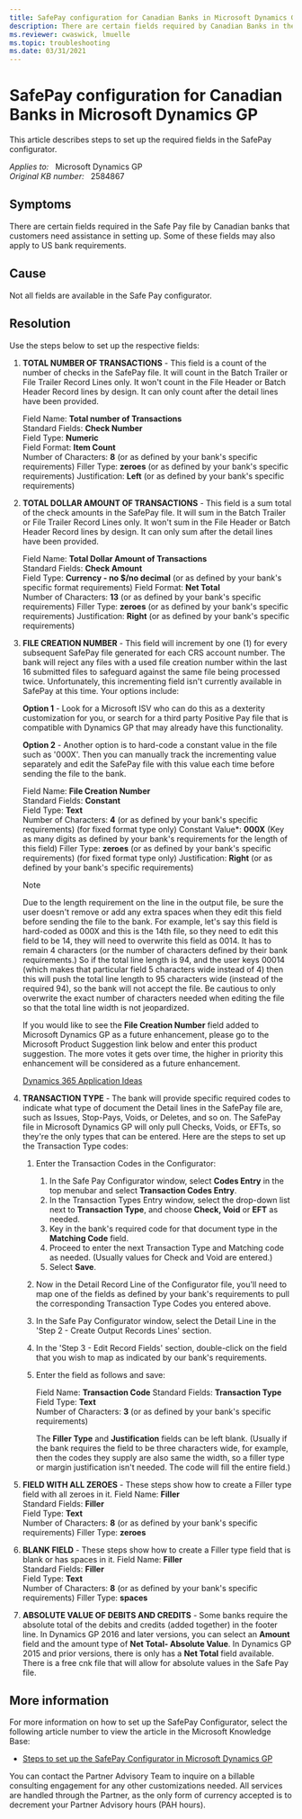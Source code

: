 ```yaml
---
title: SafePay configuration for Canadian Banks in Microsoft Dynamics GP
description: There are certain fields required by Canadian Banks in the SafePay file that customers need assistance to set up.
ms.reviewer: cwaswick, lmuelle
ms.topic: troubleshooting
ms.date: 03/31/2021
---
```

# SafePay configuration for Canadian Banks in Microsoft Dynamics GP

This article describes steps to set up the required fields in the SafePay configurator.

_Applies to:_ &nbsp; Microsoft Dynamics GP  
_Original KB number:_ &nbsp; 2584867

## Symptoms

There are certain fields required in the Safe Pay file by Canadian banks that customers need assistance in setting up. Some of these fields may also apply to US bank requirements.

## Cause

Not all fields are available in the Safe Pay configurator.

## Resolution

Use the steps below to set up the respective fields:

1. **TOTAL NUMBER OF TRANSACTIONS** - This field is a count of the number of checks in the SafePay file. It will count in the Batch Trailer or File Trailer Record Lines only. It won't count in the File Header or Batch Header Record lines by design. It can only count after the detail lines have been provided.

    Field Name: **Total number of Transactions**  
    Standard Fields: **Check Number**  
    Field Type: **Numeric**  
    Field Format: **Item Count**  
    Number of Characters: **8** (or as defined by your bank's specific requirements)
    Filler Type: **zeroes** (or as defined by your bank's specific requirements)
    Justification: **Left** (or as defined by your bank's specific requirements)

2. **TOTAL DOLLAR AMOUNT OF TRANSACTIONS** - This field is a sum total of the check amounts in the SafePay file. It will sum in the Batch Trailer or File Trailer Record Lines only. It won't sum in the File Header or Batch Header Record lines by design. It can only sum after the detail lines have been provided.

    Field Name: **Total Dollar Amount of Transactions**  
    Standard Fields: **Check Amount**  
    Field Type: **Currency - no $/no decimal** (or as defined by your bank's specific format requirements)
    Field Format: **Net Total**  
    Number of Characters: **13** (or as defined by your bank's specific requirements)
    Filler Type: **zeroes** (or as defined by your bank's specific requirements)
    Justification: **Right** (or as defined by your bank's specific requirements)

3. **FILE CREATION NUMBER** - This field will increment by one (1) for every subsequent SafePay file generated for each CRS account number. The bank will reject any files with a used file creation number within the last 16 submitted files to safeguard against the same file being processed twice. Unfortunately, this incrementing field isn't currently available in SafePay at this time. Your options include:

    **Option 1** - Look for a Microsoft ISV who can do this as a dexterity customization for you, or search for a third party Positive Pay file that is compatible with Dynamics GP that may already have this functionality.

    **Option 2** - Another option is to hard-code a constant value in the file such as '000X'. Then you can manually track the incrementing value separately and edit the SafePay file with this value each time before sending the file to the bank.

    Field Name: **File Creation Number**  
    Standard Fields: **Constant**  
    Field Type: **Text**  
    Number of Characters: **4** (or as defined by your bank's specific requirements) (for fixed format type only)
    Constant Value*: **000X** (Key as many digits as defined by your bank's requirements for the length of this field)
    Filler Type: **zeroes** (or as defined by your bank's specific requirements) (for fixed format type only)
    Justification: **Right** (or as defined by your bank's specific requirements)

    > [!NOTE]
    > Due to the length requirement on the line in the output file, be sure the user doesn't remove or add any extra spaces when they edit this field before sending the file to the bank. For example, let's say this field is hard-coded as 000X and this is the 14th file, so they need to edit this field to be 14, they will need to overwrite this field as 0014. It has to remain 4 characters (or the number of characters defined by their bank requirements.) So if the total line length is 94, and the user keys 00014 (which makes that particular field 5 characters wide instead of 4) then this will push the total line length to 95 characters wide (instead of the required 94), so the bank will not accept the file. Be cautious to only overwrite the exact number of characters needed when editing the file so that the total line width is not jeopardized.
    >
    > If you would like to see the **File Creation Number** field added to Microsoft Dynamics GP as a future enhancement, please go to the Microsoft Product Suggestion link below and enter this product suggestion. The more votes it gets over time, the higher in priority this enhancement will be considered as a future enhancement.
    >
    > [Dynamics 365 Application Ideas](https://experience.dynamics.com/ideas/)

4. **TRANSACTION TYPE** - The bank will provide specific required codes to indicate what type of document the Detail lines in the SafePay file are, such as Issues, Stop-Pays, Voids, or Deletes, and so on. The SafePay file in Microsoft Dynamics GP will only pull Checks, Voids, or EFTs, so they're the only types that can be entered. Here are the steps to set up the Transaction Type codes:

    1. Enter the Transaction Codes in the Configurator:
        1. In the Safe Pay Configurator window, select **Codes Entry** in the top menubar and select **Transaction Codes Entry**.
        1. In the Transaction Types Entry window, select the drop-down list next to **Transaction Type**, and choose **Check, Void** or **EFT** as needed.
        1. Key in the bank's required code for that document type in the **Matching Code** field.
        1. Proceed to enter the next Transaction Type and Matching code as needed. (Usually values for Check and Void are entered.)
        1. Select **Save**.
    1. Now in the Detail Record Line of the Configurator file, you'll need to map one of the fields as defined by your bank's requirements to pull the corresponding Transaction Type Codes you entered above.
    1. In the Safe Pay Configurator window, select the Detail Line in the 'Step 2 - Create Output Records Lines' section.
    1. In the 'Step 3 - Edit Record Fields' section, double-click on the field that you wish to map as indicated by our bank's requirements.
    1. Enter the field as follows and save:

        Field Name: **Transaction Code**
        Standard Fields: **Transaction Type**  
        Field Type: **Text**  
        Number of Characters: **3** (or as defined by your bank's specific requirements)

        The **Filler Type** and **Justification** fields can be left blank. (Usually if the bank requires the field to be three characters wide, for example, then the codes they supply are also same the width, so a filler type or margin justification isn't needed. The code will fill the entire field.)

5. **FIELD WITH ALL ZEROES** - These steps show how to create a Filler type field with all zeroes in it.
    Field Name: **Filler**  
    Standard Fields: **Filler**  
    Field Type: **Text**  
    Number of Characters: **8** (or as defined by your bank's specific requirements)
    Filler Type: **zeroes**  

6. **BLANK FIELD** - These steps show how to create a Filler type field that is blank or has spaces in it.
    Field Name: **Filler**  
    Standard Fields: **Filler**  
    Field Type: **Text**  
    Number of Characters: **8** (or as defined by your bank's specific requirements)
    Filler Type: **spaces**  

7. **ABSOLUTE VALUE OF DEBITS AND CREDITS** - Some banks require the absolute total of the debits and credits (added together) in the footer line. In Dynamics GP 2016 and later versions, you can select an **Amount** field and the amount type of **Net Total- Absolute Value**. In Dynamics GP 2015 and prior versions, there is only has a **Net Total** field available. There is a free cnk file that will allow for absolute values in the Safe Pay file.

## More information

For more information on how to set up the SafePay Configurator, select the following article number to view the article in the Microsoft Knowledge Base:

- [Steps to set up the SafePay Configurator in Microsoft Dynamics GP](https://support.microsoft.com/help/850752)

You can contact the Partner Advisory Team to inquire on a billable consulting engagement for any other customizations needed. All services are handled through the Partner, as the only form of currency accepted is to decrement your Partner Advisory hours (PAH hours).
